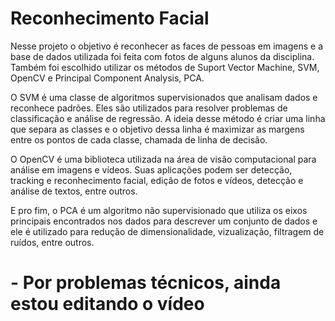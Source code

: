 # Reconhecimento Facial

Nesse projeto o objetivo é reconhecer as faces de pessoas em imagens e a base de dados utilizada foi feita com fotos de alguns alunos da disciplina. Também foi escolhido utilizar os métodos de Suport Vector Machine, SVM, OpenCV e Principal Component Analysis, PCA.

O SVM é uma classe de algoritmos supervisionados que analisam dados e reconhece padrões. Eles são utilizados para resolver problemas de classificação e análise de regressão. A ideia desse método é criar uma linha que separa as classes e o objetivo dessa linha é maximizar as margens entre os pontos de cada classe, chamada de linha de decisão.

O OpenCV é uma biblioteca utilizada na área de visão computacional para análise em imagens e vídeos. Suas aplicações podem ser detecção, tracking e reconhecimento facial, edição de fotos e vídeos, detecção e análise de textos, entre outros.

E pro fim, o PCA é um algoritmo não supervisionado que utiliza os eixos principais encontrados nos dados para descrever um conjunto de dados e ele é utilizado para redução de dimensionalidade, vizualização, filtragem de ruídos, entre outros.

# - Por problemas técnicos, ainda estou editando o vídeo
